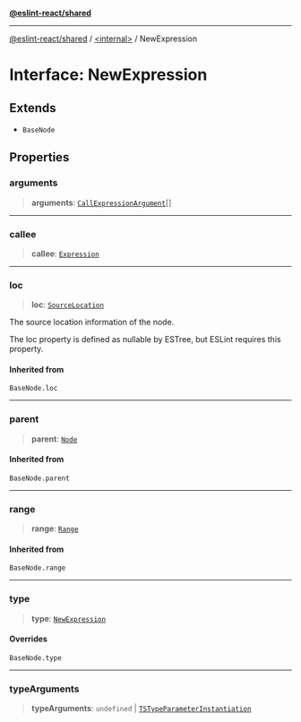 [**@eslint-react/shared**](../../README.md)

***

[@eslint-react/shared](../../README.md) / [\<internal\>](../README.md) / NewExpression

# Interface: NewExpression

## Extends

- `BaseNode`

## Properties

### arguments

> **arguments**: [`CallExpressionArgument`](../type-aliases/CallExpressionArgument.md)[]

***

### callee

> **callee**: [`Expression`](../type-aliases/Expression.md)

***

### loc

> **loc**: [`SourceLocation`](SourceLocation.md)

The source location information of the node.

The loc property is defined as nullable by ESTree, but ESLint requires this property.

#### Inherited from

`BaseNode.loc`

***

### parent

> **parent**: [`Node`](../type-aliases/Node.md)

#### Inherited from

`BaseNode.parent`

***

### range

> **range**: [`Range`](../type-aliases/Range.md)

#### Inherited from

`BaseNode.range`

***

### type

> **type**: [`NewExpression`](../README.md#newexpression)

#### Overrides

`BaseNode.type`

***

### typeArguments

> **typeArguments**: `undefined` \| [`TSTypeParameterInstantiation`](TSTypeParameterInstantiation.md)
